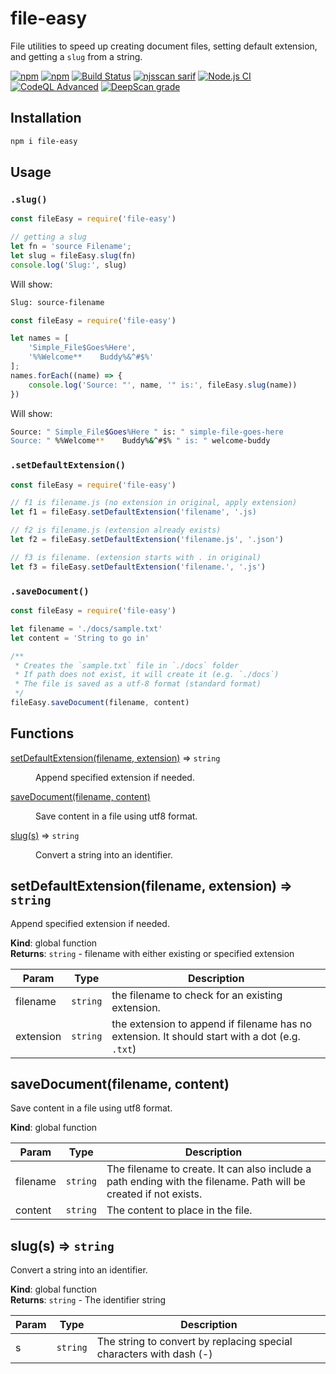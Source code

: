 # file-easy



File utilities to speed up creating document files, setting default extension, and getting a `slug` from a string.


[![npm](https://img.shields.io/npm/v/file-easy.svg)](https://www.npmjs.com/package/file-easy)
[![npm](https://img.shields.io/npm/dm/file-easy.svg)](https://www.npmjs.com/package/file-easy)
[![Build Status](https://github.com/ioncakephper/file-easy/actions/workflows/node.js.yml/badge.svg)](https://github.com/ioncakephper/file-easy/actions/workflows/node.js.yml)
[![njsscan sarif](https://github.com/ioncakephper/file-easy/actions/workflows/njsscan.yml/badge.svg)](https://github.com/ioncakephper/file-easy/actions/workflows/njsscan.yml)
[![Node.js CI](https://github.com/ioncakephper/file-easy/actions/workflows/node.js.yml/badge.svg)](https://github.com/ioncakephper/file-easy/actions/workflows/node.js.yml)
[![CodeQL Advanced](https://github.com/ioncakephper/file-easy/actions/workflows/codeql.yml/badge.svg)](https://github.com/ioncakephper/file-easy/actions/workflows/codeql.yml)
[![DeepScan grade](https://deepscan.io/api/teams/15501/projects/18710/branches/463828/badge/grade.svg)](https://deepscan.io/dashboard#view=project&tid=15501&pid=18710&bid=463828)

## Installation

```bash
npm i file-easy
```

## Usage

### `.slug()`

```javascript
const fileEasy = require('file-easy')

// getting a slug
let fn = 'source Filename';
let slug = fileEasy.slug(fn)
console.log('Slug:', slug)
```

Will show:

```bash
Slug: source-filename
```

```javascript
const fileEasy = require('file-easy')

let names = [
    'Simple_File$Goes%Here',
    '%%Welcome**    Buddy%&^#$%'
];
names.forEach((name) => {
    console.log('Source: "', name, '" is:', fileEasy.slug(name))
})
```

Will show:


```bash
Source: " Simple_File$Goes%Here " is: " simple-file-goes-here
Source: " %%Welcome**    Buddy%&^#$% " is: " welcome-buddy
```

### `.setDefaultExtension()`

```javascript
const fileEasy = require('file-easy')

// f1 is filename.js (no extension in original, apply extension)
let f1 = fileEasy.setDefaultExtension('filename', '.js)

// f2 is filename.js (extension already exists)
let f2 = fileEasy.setDefaultExtension('filename.js', '.json')

// f3 is filename. (extension starts with . in original)
let f3 = fileEasy.setDefaultExtension('filename.', '.js')
```

### `.saveDocument()`


```javascript
const fileEasy = require('file-easy')

let filename = './docs/sample.txt'
let content = 'String to go in'

/**
 * Creates the `sample.txt` file in `./docs` folder
 * If path does not exist, it will create it (e.g. `./docs`)
 * The file is saved as a utf-8 format (standard format)
 */
fileEasy.saveDocument(filename, content)
```

## Functions

<dl>
<dt><a href="#setDefaultExtension">setDefaultExtension(filename, extension)</a> ⇒ <code>string</code></dt>
<dd><p>Append specified extension if needed.</p>
</dd>
<dt><a href="#saveDocument">saveDocument(filename, content)</a></dt>
<dd><p>Save content in a file using utf8 format.</p>
</dd>
<dt><a href="#slug">slug(s)</a> ⇒ <code>string</code></dt>
<dd><p>Convert a string into an identifier.</p>
</dd>
</dl>

<a name="setDefaultExtension"></a>

## setDefaultExtension(filename, extension) ⇒ <code>string</code>
Append specified extension if needed.

**Kind**: global function  
**Returns**: <code>string</code> - filename with either existing or specified extension  

| Param | Type | Description |
| --- | --- | --- |
| filename | <code>string</code> | the filename to check for an existing extension. |
| extension | <code>string</code> | the extension to append if filename has no extension. It should start with a dot (e.g. `.txt`) |

<a name="saveDocument"></a>

## saveDocument(filename, content)
Save content in a file using utf8 format.

**Kind**: global function  

| Param | Type | Description |
| --- | --- | --- |
| filename | <code>string</code> | The filename to create. It can also include a path ending with the filename. Path will be created if not exists. |
| content | <code>string</code> | The content to place in the file. |

<a name="slug"></a>

## slug(s) ⇒ <code>string</code>
Convert a string into an identifier.

**Kind**: global function  
**Returns**: <code>string</code> - The identifier string  

| Param | Type | Description |
| --- | --- | --- |
| s | <code>string</code> | The string to convert by replacing special characters with dash (-) |

